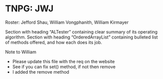 # TNPG: JWJ
Roster: Jefford Shau, William Vongphanith, William Kirmayer

Section with heading “ALTester” containing clear summary of its operating algorithm.
Section with heading “OrderedArrayList” containing bulleted list of methods offered, and how each does its job.


Note to William
- Please update this file with the req on the website
- See if you can fix set() method, if not then remove
- I added the remove method
